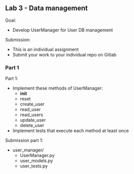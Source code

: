 ## Lab 3 - Data management

Goal:
* Develop UserManager for User DB management

Submission:
* This is an individual assignment
* Submit your work to your individual repo on Gitlab

### Part 1

Part 1: 
* Implement these methods of UserManager:
    * __init__
    * reset
    * create_user
    * read_user
    * read_users
    * update_user
    * delete_user
* Implement tests that execute each method at least once

Submission part 1:
* user_manager/
    - UserManager.py 
    - user_models.py
    - user_tests.py